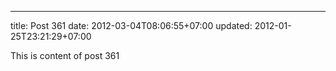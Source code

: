 ---
title: Post 361
date: 2012-03-04T08:06:55+07:00
updated: 2012-01-25T23:21:29+07:00

This is content of post 361